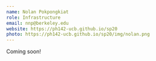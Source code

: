 ```yaml
---
name: Nolan Pokpongkiat
role: Infrastructure
email: nnp@berkeley.edu
website: https://ph142-ucb.github.io/sp20
photo: https://ph142-ucb.github.io/sp20/img/nolan.png
---
```


Coming soon!
